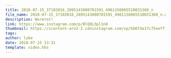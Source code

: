 ```yaml
---
title: 2018-07-15_37102016_2095143080701591_4961156065510031360_n
file_name: 2018-07-15_37102016_2095143080701591_4961156065510031360_n.mp4
description: Wormrot!
link: https://www.instagram.com/p/BlQQi3pl1n8
thumbnail: https://scontent-arn2-2.cdninstagram.com/vp/bb6fda17c75eeff1d455b10ea02846dd/5C43A998/t51.2885-15/e35/s240x240/37056121_457248891448522_1153824405516713984_n.jpg?_nc_ht=scontent-arn2-2.cdninstagram.com
tags: 
author: luke
date: 2018-07-15 13:31
template: video.hbs
---
```

